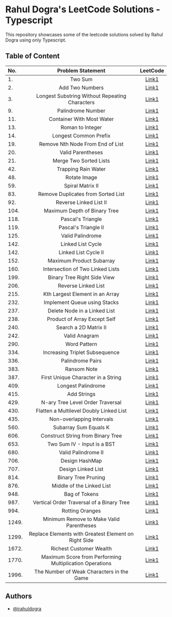 
#  Rahul Dogra's LeetCode Solutions - Typescript

This repository showcases some of the leetcode solutions solved by Rahul Dogra using only Typescript. 
## Table of Content

| No. | Problem Statement | LeetCode |
| :---         |     :---:      |          :---: |
| 1.   | Two Sum     | [Link1](https://leetcode.com/problems/two-sum/)    |
| 2.   | Add Two Numbers     | [Link1](https://leetcode.com/problems/add-two-numbers/)    |
| 3.   | Longest Substring Without Repeating Characters   | [Link1](https://leetcode.com/problems/longest-substring-without-repeating-characters/) |
| 9.   |  Palindrome Number  | [Link1](https://leetcode.com/problems/palindrome-number/) |
| 11.   |  Container With Most Water    | [Link1](https://leetcode.com/problems/container-with-most-water/) |
| 13.   |  Roman to Integer    | [Link1](https://leetcode.com/problems/roman-to-integer/) |
| 14.   |  Longest Common Prefix    | [Link1](https://leetcode.com/problems/longest-common-prefix/) |
| 19.   | Remove Nth Node From End of List     | [Link1](https://leetcode.com/problems/remove-nth-node-from-end-of-list/)    |
| 20.   |  Valid Parentheses     | [Link1](https://leetcode.com/problems/valid-parentheses/) |
| 21.   |  Merge Two Sorted Lists     | [Link1](https://leetcode.com/problems/merge-two-sorted-lists/) |
| 42.   |  Trapping Rain Water    | [Link1](https://leetcode.com/problems/trapping-rain-water/) |
| 48.   |  Rotate Image     | [Link1](https://leetcode.com/problems/rotate-image/description/) |
| 59.   |  Spiral Matrix II     | [Link1](https://leetcode.com/problems/spiral-matrix-ii/) |
| 83.   |  Remove Duplicates from Sorted List     | [Link1](https://leetcode.com/problems/remove-duplicates-from-sorted-list/)    |
| 92.   |  Reverse Linked List II     | [Link1](https://leetcode.com/problems/reverse-linked-list-ii/)    |
| 104.   |  Maximum Depth of Binary Tree     | [Link1](https://leetcode.com/problems/maximum-depth-of-binary-tree/)    |
| 118.   |  Pascal's Triangle     | [Link1](https://leetcode.com/problems/pascals-triangle/)    |
| 119.   |  Pascal's Triangle II     | [Link1](https://leetcode.com/problems/pascals-triangle-ii/) |
| 125.   |  Valid Palindrome     | [Link1](https://leetcode.com/problems/valid-palindrome/) |
| 142.   |  Linked List Cycle    | [Link1](https://leetcode.com/problems/linked-list-cycle/) |
| 142.   |  Linked List Cycle II     | [Link1](https://leetcode.com/problems/linked-list-cycle-ii/) |
| 152.   |  Maximum Product Subarray     | [Link1](https://leetcode.com/problems/maximum-product-subarray/) |
| 160.   |  Intersection of Two Linked Lists     | [Link1](https://leetcode.com/problems/intersection-of-two-linked-lists/) |
| 199.   |  Binary Tree Right Side View     | [Link1](https://leetcode.com/problems/binary-tree-right-side-view/) |
| 206.   |  Reverse Linked List     | [Link1](https://leetcode.com/problems/reverse-linked-list/description/) |
| 215.   |  Kth Largest Element in an Array     | [Link1](https://leetcode.com/problems/kth-largest-element-in-an-array/) |
| 232.   |  Implement Queue using Stacks     | [Link1](https://leetcode.com/problems/implement-queue-using-stacks/) |
| 237.   |  Delete Node in a Linked List     | [Link1](https://leetcode.com/problems/delete-node-in-a-linked-list/) |
| 238.   |  Product of Array Except Self     | [Link1](https://leetcode.com/problems/product-of-array-except-self/) |
| 240.   |  Search a 2D Matrix II     | [Link1](https://leetcode.com/problems/search-a-2d-matrix-ii/) |
| 242.   |  Valid Anagram     | [Link1](https://leetcode.com/problems/valid-anagram/) |
| 290.   |  Word Pattern     | [Link1](https://leetcode.com/problems/word-pattern/description/) |
| 334.   |  Increasing Triplet Subsequence     | [Link1](https://leetcode.com/problems/increasing-triplet-subsequence/) |
| 336.   |  Palindrome Pairs     | [Link1](https://leetcode.com/problems/palindrome-pairs/) |
| 383.   |  Ransom Note     | [Link1](https://leetcode.com/problems/ransom-note/) |
| 387.   |  First Unique Character in a String     | [Link1](https://leetcode.com/problems/first-unique-character-in-a-string/description/) |
| 409.   |  Longest Palindrome     | [Link1](https://leetcode.com/problems/longest-palindrome/description/) |
| 415.   |  Add Strings     | [Link1](https://leetcode.com/problems/add-strings/) |
| 429.   |  N-ary Tree Level Order Traversal     | [Link1](https://leetcode.com/problems/n-ary-tree-level-order-traversal/) |
| 430.   |  Flatten a Multilevel Doubly Linked List    | [Link1](https://leetcode.com/problems/flatten-a-multilevel-doubly-linked-list/) |
| 435.   |  Non-overlapping Intervals     | [Link1](https://leetcode.com/problems/non-overlapping-intervals/) |
| 560.   |  Subarray Sum Equals K     | [Link1](https://leetcode.com/problems/subarray-sum-equals-k/description/) |
| 606.   |  Construct String from Binary Tree    | [Link1](https://leetcode.com/problems/construct-string-from-binary-tree/) |
| 653.   |  Two Sum IV - Input is a BST     | [Link1](https://leetcode.com/problems/two-sum-iv-input-is-a-bst/) |
| 680.   |  Valid Palindrome II     | [Link1](https://leetcode.com/problems/valid-palindrome-ii/) |
| 706.   |  Design HashMap     | [Link1](https://leetcode.com/problems/design-hashmap/) |
| 707.   |  Design Linked List     | [Link1](https://leetcode.com/problems/design-linked-list/) |
| 814.   |  Binary Tree Pruning     | [Link1](https://leetcode.com/problems/binary-tree-pruning/) |
| 876.   |  Middle of the Linked List     | [Link1](https://leetcode.com/problems/middle-of-the-linked-list/) |
| 948.   |  Bag of Tokens     | [Link1](https://leetcode.com/problems/bag-of-tokens/) |
| 987.   |  Vertical Order Traversal of a Binary Tree     | [Link1](https://leetcode.com/problems/vertical-order-traversal-of-a-binary-tree/) |
| 994.   |  Rotting Oranges     | [Link1](https://leetcode.com/problems/rotting-oranges/) |
| 1249.  |  Minimum Remove to Make Valid Parentheses     | [Link1](https://leetcode.com/problems/minimum-remove-to-make-valid-parentheses/) |
| 1299.  |  Replace Elements with Greatest Element on Right Side     | [Link1](https://leetcode.com/problems/replace-elements-with-greatest-element-on-right-side/) |
| 1672.  |  Richest Customer Wealth     | [Link1](https://leetcode.com/problems/richest-customer-wealth/) |
| 1770.  |  Maximum Score from Performing Multiplication Operations     | [Link1](https://leetcode.com/problems/maximum-score-from-performing-multiplication-operations/) |
| 1996.  |  The Number of Weak Characters in the Game     | [Link1](https://leetcode.com/problems/the-number-of-weak-characters-in-the-game/) |



## Authors

- [@irahuldogra](https://www.github.com/irahuldogra)


